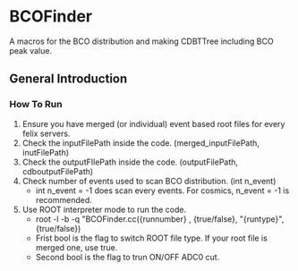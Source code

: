 # BCOFinder

A macros for the BCO distribution and making CDBTTree including BCO peak value.

## General Introduction

### How To Run

1. Ensure you have merged (or individual) event based root files for every felix servers.
2. Check the inputFilePath inside the code. (merged_inputFilePath, inutFilePath)
3. Check the outputFIlePath inside the code. (outputFilePath, cdboutputFilePath)
4. Check number of events used to scan BCO distribution. (int n_event)
   - int n_event = -1 does scan every events. For cosmics, n_event = -1 is recommended.
5. Use ROOT interpreter mode to run the code. 
   - root -l -b -q "BCOFinder.cc({runnumber} , {true/false}, "{runtype}",{true/false})
   - Frist bool is the flag to switch ROOT file type. If your root file is merged one, use true.
   - Second bool is the flag to trun ON/OFF ADC0 cut.
